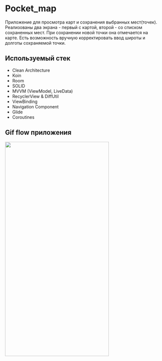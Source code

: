# Pocket_map

Приложение для просмотра карт и сохранения выбранных мест(точек). Реализованы два экрана - первый с картой, второй - со списком сохраненных мест.
При сохранении новой точки она отмечается на карте.
Есть возможность вручную корректировать ввод широты и долготы сохраняемой точки.

## Используемый стек

+ Clean Architecture
+ Koin
+ Room
+ SOLID
+ MVVM (ViewModel, LiveData)  
+ RecyclerView & DiffUtil  
+ ViewBinding  
+ Navigation Component  
+ Glide
+ Coroutines


## Gif flow приложения

<img src="https://drive.google.com/file/d/1kiAKXbeAfAwjy2pgSKR1hk_2kgbQympb/view?usp=sharing" width="340" height="699" />  <br>
